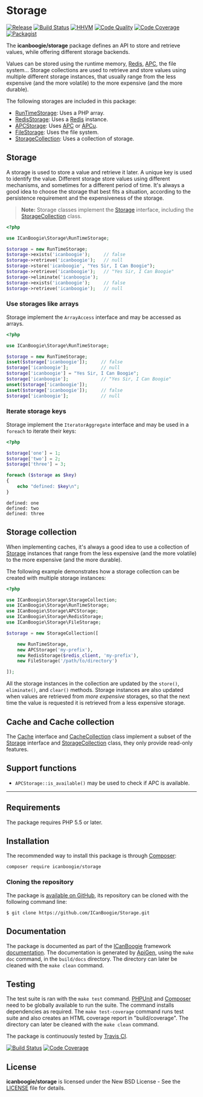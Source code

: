 # Storage

[![Release](https://img.shields.io/packagist/v/icanboogie/storage.svg)](https://github.com/ICanBoogie/Storage/releases)
[![Build Status](https://img.shields.io/travis/ICanBoogie/Storage/1.2.svg)](http://travis-ci.org/ICanBoogie/Storage)
[![HHVM](https://img.shields.io/hhvm/icanboogie/storage.svg)](http://hhvm.h4cc.de/package/icanboogie/storage)
[![Code Quality](https://img.shields.io/scrutinizer/g/ICanBoogie/Storage/1.2.svg)](https://scrutinizer-ci.com/g/ICanBoogie/Storage/?branch=1.2)
[![Code Coverage](https://img.shields.io/coveralls/ICanBoogie/Storage/1.2.svg)](https://coveralls.io/r/ICanBoogie/Storage)
[![Packagist](https://img.shields.io/packagist/dt/icanboogie/storage.svg)](https://packagist.org/packages/icanboogie/storage)

The **icanboogie/storage** package defines an API to store and retrieve values, while offering
different storage backends.

Values can be stored using the runtime memory, [Redis][], [APC][], the file system…
Storage collections are used to retrieve and store values using multiple different
storage instances, that usually range from the less expensive (and the more volatile) to the
more expensive (and the more durable).

The following storages are included in this package:

- [RunTimeStorage][]: Uses a PHP array.
- [RedisStorage][]: Uses a [Redis][] instance.
- [APCStorage][]: Uses [APC][] or [APCu][].
- [FileStorage][]: Uses the file system.
- [StorageCollection][]: Uses a collection of storage.





## Storage

A storage is used to store a value and retrieve it later. A unique key is used to identify the
value. Different storage store values using different mechanisms, and sometimes for a different
period of time. It's always a good idea to choose the storage that best fits a situation,
according to the persistence requirement and the expensiveness of the storage.

> **Note:** Storage classes implement the [Storage][] interface, including the
[StorageCollection][] class.

```php
<?php

use ICanBoogie\Storage\RunTimeStorage;

$storage = new RunTimeStorage;
$storage->exists('icanboogie');     // false
$storage->retrieve('icanboogie');   // null
$storage->store('icanboogie', "Yes Sir, I Can Boogie");
$storage->retrieve('icanboogie');   // "Yes Sir, I Can Boogie"
$storage->eliminate('icanboogie');
$storage->exists('icanboogie');     // false
$storage->retrieve('icanboogie');   // null
```





### Use storages like arrays

Storage implement the `ArrayAccess` interface and may be accessed as arrays.

```php
<?php

use ICanBoogie\Storage\RunTimeStorage;

$storage = new RunTimeStorage;
isset($storage['icanboogie']);     // false
$storage['icanboogie'];            // null
$storage['icanboogie'] = "Yes Sir, I Can Boogie";
$storage['icanboogie'];            // "Yes Sir, I Can Boogie"
unset($storage['icanboogie']);
isset($storage['icanboogie']);     // false
$storage['icanboogie'];            // null
```





### Iterate storage keys

Storage implement the `IteratorAggregate` interface and may be used in a `foreach` to
iterate their keys:

```php
<?php

$storage['one'] = 1;
$storage['two'] = 2;
$storage['three'] = 3;

foreach ($storage as $key)
{
	echo "defined: $key\n";
}
```

```
defined: one
defined: two
defined: three
```





## Storage collection

When implementing caches, it's always a good idea to use a collection of [Storage][] instances that
range from the less expensive (and the more volatile) to the more expensive (and the more durable).

The following example demonstrates how a storage collection can be created with multiple
storage instances:

```php
<?php

use ICanBoogie\Storage\StorageCollection;
use ICanBoogie\Storage\RunTimeStorage;
use ICanBoogie\Storage\APCStorage;
use ICanBoogie\Storage\RedisStorage;
use ICanBoogie\Storage\FileStorage;

$storage = new StorageCollection([

	new RunTimeStorage,
	new APCStorage('my-prefix'),
	new RedisStorage($redis_client, 'my-prefix'),
	new FileStorage('/path/to/directory')

]);
```

All the storage instances in the collection are updated by the `store()`, `eliminate()`,
and `clear()` methods. Storage instances are also updated when values are retrieved from
_more expensive_ storages, so that the next time the value is requested it is retrieved from
a less expensive storage.





## Cache and Cache collection

The [Cache][] interface and [CacheCollection][] class implement a subset of the [Storage][]
interface and [StorageCollection][] class, they only provide read-only features.





## Support functions

- `APCStorage::is_available()` may be used to check if APC is available.





----------





## Requirements

The package requires PHP 5.5 or later.





## Installation

The recommended way to install this package is through [Composer](http://getcomposer.org/):

```
composer require icanboogie/storage
```





### Cloning the repository

The package is [available on GitHub](https://github.com/ICanBoogie/Storage), its repository can be
cloned with the following command line:

	$ git clone https://github.com/ICanBoogie/Storage.git





## Documentation

The package is documented as part of the [ICanBoogie][] framework
[documentation][]. The documentation is generated by
[ApiGen](http://apigen.org/), using the `make doc` command, in the `build/docs` directory.
The directory can later be cleaned with the `make clean` command.





## Testing

The test suite is ran with the `make test` command. [PHPUnit](https://phpunit.de/) and
[Composer](http://getcomposer.org/) need to be globally available to run the suite.
The command installs dependencies as required. The `make test-coverage` command runs test suite and
also creates an HTML coverage report in "build/coverage". The directory can later be cleaned with
the `make clean` command.

The package is continuously tested by [Travis CI](http://about.travis-ci.org/).

[![Build Status](https://img.shields.io/travis/ICanBoogie/Storage/master.svg)](https://travis-ci.org/ICanBoogie/Storage)
[![Code Coverage](https://img.shields.io/coveralls/ICanBoogie/Storage/master.svg)](https://coveralls.io/r/ICanBoogie/Storage)





## License

**icanboogie/storage** is licensed under the New BSD License - See the [LICENSE](LICENSE) file for details.





[APC]: http://php.net/manual/en/book.apc.php
[APCu]: https://github.com/krakjoe/apcu
[ArrayAccessTrait]: http://icanboogie.org/docs/namespace-ICanBoogie.Storage.ArrayAccessTrait.html
[ICanBoogie]: https://github.com/ICanBoogie/ICanBoogie
[Redis]: http://redis.io/

[documentation]:     http://api.icanboogie.org/storage/1.2/
[APCStorage]:        http://api.icanboogie.org/storage/1.2/class-ICanBoogie.Storage.APCStorage.html
[Cache]:             http://api.icanboogie.org/storage/1.2/class-ICanBoogie.Storage.Cache.html
[Cachecollection]:   http://api.icanboogie.org/storage/1.2/class-ICanBoogie.Storage.CacheCollection.html
[FileStorage]:       http://api.icanboogie.org/storage/1.2/class-ICanBoogie.Storage.FileStorage.html
[RedisStorage]:      http://api.icanboogie.org/storage/1.2/class-ICanBoogie.Storage.RedisStorage.html
[RunTimeStorage]:    http://api.icanboogie.org/storage/1.2/class-ICanBoogie.Storage.RunTimeStorage.html
[Storage]:           http://api.icanboogie.org/storage/1.2/class-ICanBoogie.Storage.Storage.html
[StorageCollection]: http://api.icanboogie.org/storage/1.2/class-ICanBoogie.Storage.StorageCollection.html

